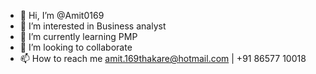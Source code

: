- 👋 Hi, I’m @Amit0169
- 👀 I’m interested in Business analyst
- 🌱 I’m currently learning PMP
- 💞️ I’m looking to collaborate 
- 📫 How to reach me amit.169thakare@hotmail.com | +91 86577 10018
<!---
Amit0169/Amit0169 is a ✨ special ✨ repository because its `README.md` (this file) appears on your GitHub profile.
You can click the Preview link to take a look at your changes.
--->

